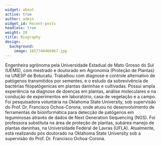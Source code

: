 ```yaml
---
widget: about
active: true
author: admin
widget_id: Recent-posts
headless: true
weight: 20
title: Biography
design:
  background:
    image: 1657740466967.jpg
---
```

Engenheira agrônoma pela Universidade Estadual de Mato Grosso do Sul (UEMS), com mestrado e doutorado em Agronomia (Proteção de Plantas) na UNESP de Botucatu. Trabalhou com diagnose e controle alternativo de patógenos transmitidos por sementes, e o estudo da sobrevivência de bactérias fitopatôgenicas em plantas daninhas e cultivadas. Possui ampla experiência na diagnose de doenças em plantas, análise moleculares e na condução de experimentos em laboratório, casa de vegetação e a campo. Foi pesquisadora voluntária na Oklahoma State University, sob supervisão do Prof. Dr. Francisco Ochoa-Corona, onde atuou no desenvolvimento de ferramentas de bioinformática para detecção de patógenos em leguminosas através de dados de Next Generation Sequencing (NGS). Foi professora substituta na área de proteção de plantas, subárea manejo de plantas daninhas, na Universidade Federal de Lavras (UFLA). Atualmente, está realizando pós doutorado na Oklahoma State University sob a supervisão do Prof. Dr. Francisco Ochoa-Corona.